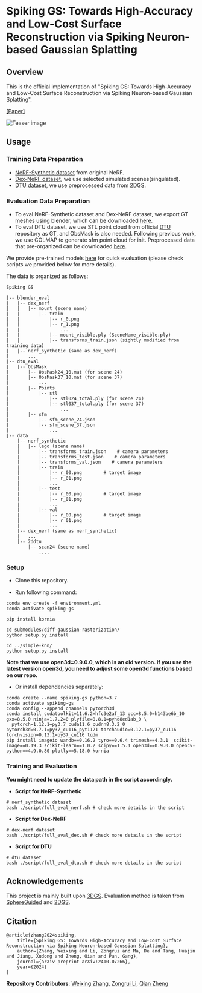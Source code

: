 # Spiking GS: Towards High-Accuracy and Low-Cost Surface Reconstruction via Spiking Neuron-based Gaussian Splatting

## Overview
This is the official implementation of "Spiking GS: Towards High-Accuracy and Low-Cost Surface Reconstruction via Spiking Neuron-based Gaussian Splatting".

<a href="https://arxiv.org/abs/2410.07266">[Paper]</a>

![Teaser image](assets/teaser.png)

## Usage

### Training Data Preparation

* <a href="https://drive.google.com/drive/folders/128yBriW1IG_3NJ5Rp7APSTZsJqdJdfc1">NeRF-Synthetic dataset</a> from original NeRF.
* <a href="https://github.com/BerkeleyAutomation/dex-nerf-datasets">Dex-NeRF dataset</a>, we use selected simulated scenes(singulated).
* <a href="https://drive.google.com/drive/folders/1SJFgt8qhQomHX55Q4xSvYE2C6-8tFll9">DTU dataset</a>, we use preprocessed data from <a href="https://github.com/hbb1/2d-gaussian-splatting">2DGS</a>. 

### Evaluation Data Preparation

* To eval NeRF-Synthetic dataset and Dex-NeRF dataset, we export GT meshes using blender, which can be downloaded <a href="https://drive.google.com/file/d/1Oc_txpgB6axhru0GrS6gmhSVkzpeRl2j/view?usp=drive_link">here</a>.
* To eval DTU dataset, we use STL point cloud from official <a href="https://roboimagedata.compute.dtu.dk/?page_id=36">DTU</a> repository as GT, and ObsMask is also needed. Following previous work, we use COLMAP to generate sfm point cloud for init. Preprocessed data that pre-organized can be downloaded <a href="https://drive.google.com/file/d/1H0AQuulNaRSiKjRAbJoAscJzg60VM7ei/view?usp=drive_link">here</a>. 

We provide pre-trained models <a href="https://drive.google.com/file/d/1E2TwEFPMVs1HZWxFDcOq9qQWXaJP_lxL/view?usp=drive_link">here</a> for quick evaluation (please check scripts we provided below for more details).

The data is organized as follows:   

```
Spiking GS

|-- blender_eval
|   |-- dex_nerf
|   |   |-- mount (scene name)
|   |       |-- train
|   |           |-- r_0.png
|   |           |-- r_1.png
|   |               ...
|   |           |-- mount_visible.ply (SceneName_visible.ply)
|   |           |-- transforms_train.json (sightly modified from training data)
|   |-- nerf_synthetic (same as dex_nerf)
|       ...
|-- dtu_eval
|   |-- ObsMask
|       |-- ObsMask24_10.mat (for scene 24)
|       |-- ObsMask37_10.mat (for scene 37)
|           ...
|       |-- Points
|           |-- stl
|               |-- stl024_total.ply (for scene 24)
|               |-- stl037_total.ply (for scene 37)
|                   ...
|       |-- sfm
|           |-- sfm_scene_24.json
|           |-- sfm_scene_37.json
|               ...
|-- data
    |-- nerf_synthetic
    |   |-- lego (scene name)
    |       |-- transforms_train.json    # camera parameters
    |       |-- transforms_test.json    # camera parameters
    |       |-- transforms_val.json    # camera parameters
    |       |-- train
    |           |-- r_00.png        # target image
    |           |-- r_01.png
    |           ...
    |       |-- test
    |           |-- r_00.png        # target image
    |           |-- r_01.png
    |           ...
    |       |-- val
    |           |-- r_00.png        # target image
    |           |-- r_01.png
    |           ...
    |-- dex_nerf (same as nerf_synthetic)
    |   ...
    |-- 2ddtu
        |-- scan24 (scene name)
            ....
```

### Setup

- Clone this repository.

- Run following command:
```shell
conda env create -f environment.yml
conda activate spiking-gs

pip install kornia

cd submodules/diff-gaussian-rasterization/
python setup.py install

cd ../simple-knn/
python setup.py install
``` 
**Note that we use open3d=0.9.0.0, which is an old version. If you use the latest version open3d, you need to adjust some open3d functions based on our repo.**

- Or install dependencies separately:
```shell
conda create --name spiking-gs python=3.7
conda activate spiking-gs
conda config --append channels pytorch3d
conda install cudatoolkit=11.6.2=hfc3e2af_13 gcc=8.5.0=h143be6b_10 gxx=8.5.0 ninja=1.7.2=0 plyfile=0.8.1=pyhd8ed1ab_0 \
  pytorch=1.12.1=py3.7_cuda11.6_cudnn8.3.2_0 pytorch3d=0.7.1=py37_cu116_pyt1121 torchaudio=0.12.1=py37_cu116 torchvision=0.13.1=py37_cu116 tqdm
pip install imageio wandb==0.16.2 tyro==0.6.4 trimesh==4.3.1  scikit-image==0.19.3 scikit-learn==1.0.2 scipy==1.5.1 open3d==0.9.0.0 opencv-python==4.9.0.80 plotly==5.18.0 kornia
```

### Training and Evaluation
**You might need to update the data path in the script accordingly.**
- **Script for NeRF-Synthetic**

```shell 
# nerf_synthetic dataset
bash ./script/full_eval_nerf.sh # check more details in the script
```

- **Script for Dex-NeRF**

```shell 
# dex-nerf dataset
bash ./script/full_eval_dex.sh # check more details in the script
```

- **Script for DTU**

```shell 
# dtu dataset
bash ./script/full_eval_dtu.sh # check more details in the script
```

## Acknowledgements
This project is mainly built upon <a href="https://github.com/graphdeco-inria/gaussian-splatting">3DGS</a>. Evaluation method is taken from <a href="https://github.com/AndreeaDogaru/SphereGuided">SphereGuided</a> and <a href="https://github.com/hbb1/2d-gaussian-splatting">2DGS</a>.



## Citation
    @article{zhang2024spiking,
        title={Spiking GS: Towards High-Accuracy and Low-Cost Surface Reconstruction via Spiking Neuron-based Gaussian Splatting},
        author={Zhang, Weixing and Li, Zongrui and Ma, De and Tang, Huajin and Jiang, Xudong and Zheng, Qian and Pan, Gang},
        journal={arXiv preprint arXiv:2410.07266},
        year={2024}
    }

**Repository Contributors**: [Weixing Zhang](https://github.com/shippoT), [Zongrui Li](https://zongrui.page), [Qian Zheng](https://person.zju.edu.cn/en/zq)